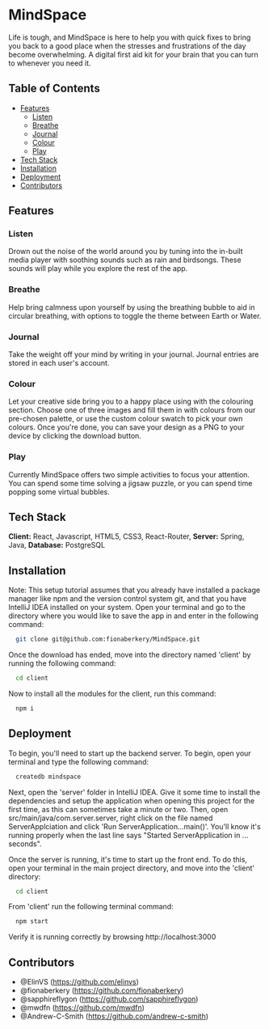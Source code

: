 <h1>MindSpace</h1>

Life is tough, and MindSpace is here to help you with quick fixes to bring you back to a good place when the stresses and frustrations of the day become overwhelming. A digital first aid kit for your brain that you can turn to whenever you need it.

## Table of Contents

- [Features](#features)
  - [Listen](#listen)
  - [Breathe](#breathe)
  - [Journal](#journal)
  - [Colour](#colour)
  - [Play](#play)
- [Tech Stack](#tech-stack)
- [Installation](#installation)
- [Deployment](#deployment)
- [Contributors](#contributors)

## Features

### Listen
Drown out the noise of the world around you by tuning into the in-built media player with soothing sounds such as rain and birdsongs. These sounds will play while you explore the rest of the app.

### Breathe
Help bring calmness upon yourself by using the breathing bubble to aid in circular breathing, with options to toggle the theme between Earth or Water.

### Journal
Take the weight off your mind by writing in your journal. Journal entries are stored in each user's account.

### Colour
Let your creative side bring you to a happy place using with the colouring section. Choose one of three images and fill them in with colours from our pre-chosen palette, or use the custom colour swatch to pick your own colours. Once you're done, you can save your design as a PNG to your device by clicking the download button.

### Play
Currently MindSpace offers two simple activities to focus your attention. You can spend some time solving a jigsaw puzzle, or you can spend time popping some virtual bubbles.

## Tech Stack
**Client:** React, Javascript, HTML5, CSS3, React-Router,
**Server:** Spring, Java, 
**Database:** PostgreSQL

## Installation

Note: This setup tutorial assumes that you already have installed a package manager like npm and the version control system git, and that you have IntelliJ IDEA installed on your system. Open your terminal and go to the directory where you would like to save the app in and enter in the following command:
```bash
  git clone git@github.com:fionaberkery/MindSpace.git
```
Once the download has ended, move into the directory named 'client' by running the following command:
```bash
  cd client
```
Now to install all the modules for the client, run this command:
```bash 
  npm i
```

## Deployment

To begin, you'll need to start up the backend server. To begin, open your terminal and type the following command:
```bash
  createdb mindspace
```
Next, open the 'server' folder in IntelliJ IDEA. Give it some time to install the dependencies and setup the application when opening this project for the first time, as this can sometimes take a minute or two. Then, open src/main/java/com.server.server, right click on the file named ServerApplciation and click 'Run ServerApplication...main()'. You'll know it's running properly when the last line says "Started ServerApplication in ... seconds".

Once the server is running, it's time to start up the front end. To do this, open your terminal in the main project directory, and move into the 'client' directory:
```bash
  cd client
```
From 'client' run the following terminal command:
```bash
  npm start
```
Verify it is running correctly by browsing http://localhost:3000

## Contributors

- @ElinVS (https://github.com/elinvs)
- @fionaberkery (https://github.com/fionaberkery)
- @sapphireflygon (https://github.com/sapphireflygon)
- @mwdfn (https://github.com/mwdfn)
- @Andrew-C-Smith (https://github.com/andrew-c-smith)

